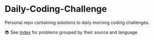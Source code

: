 # Daily-Coding-Challenge

Personal repo containing solutions to daily morning coding challenges.

📚 See [Index](https://github.com/brianAda/Daily-Coding-Challenge/blob/master/Index/_Index.md) for problems grouped by their source and language.
